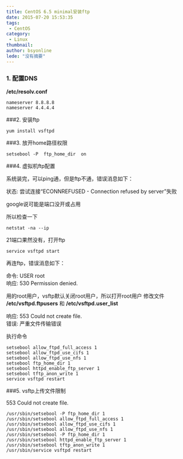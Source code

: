 ```yaml
---
title: CentOS 6.5 minimal安装ftp
date: 2015-07-20 15:53:35
tags:
 - CentOS
category: 
 - Linux
thumbnail: 
author: bsyonline
lede: "没有摘要"
---
```



### 1. 配置DNS

**/etc/resolv.conf**
```shell
nameserver 8.8.8.8
nameserver 4.4.4.4
```
###2. 安装ftp
```shell
yum install vsftpd
```
###3. 放开home路径权限
```shell
setsebool -P  ftp_home_dir  on
```
###4. 虚拟机ftp配置

系统装完，可以ping通，但是ftp不通，错误消息如下：

状态:      尝试连接“ECONNREFUSED - Connection refused by server”失败

google说可能是端口没开或占用

所以检查一下
```shell
netstat -na --ip
```
21端口果然没有，打开ftp
```shell
service vsftpd start
```
再连ftp，错误消息如下：

命令:      USER root  
响应:      530 Permission denied.

用的root用户，vsftp默认关闭root用户，所以打开root用户
修改文件 **/etc/vsftpd.ftpusers** 和 **/etc/vsftpd.user_list**


响应: 553 Could not create file.  
错误: 严重文件传输错误

执行命令
```shell
setsebool allow_ftpd_full_access 1
setsebool allow_ftpd_use_cifs 1
setsebool allow_ftpd_use_nfs 1
setsebool ftp_home_dir 1
setsebool httpd_enable_ftp_server 1
setsebool tftp_anon_write 1
service vsftpd restart
```
###5. vsftp上传文件限制

553 Could not create file.
```shell
/usr/sbin/setsebool -P ftp_home_dir 1
/usr/sbin/setsebool allow_ftpd_full_access 1
/usr/sbin/setsebool allow_ftpd_use_cifs 1
/usr/sbin/setsebool allow_ftpd_use_nfs 1
/usr/sbin/setsebool -P ftp_home_dir 1
/usr/sbin/setsebool httpd_enable_ftp_server 1
/usr/sbin/setsebool tftp_anon_write 1
/usr/sbin/service vsftpd restart
```
